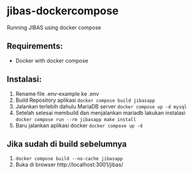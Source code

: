 # jibas-dockercompose
Running JIBAS using docker compose

## Requirements:
- Docker with docker compose

## Instalasi:
1. Rename file .env-example ke .env
2. Build Repository aplikasi `docker compose build jibasapp`
3. Jalankan terlebih dahulu MariaDB server `docker compose up -d mysql`
4. Setelah selesai membuild dan menjalankan mariadb lakukan instalasi `docker compose run --rm jibasapp make install`
5. Baru jalankan aplikasi docker `docker compose up -d`

## Jika sudah di build sebelumnya
1. `docker compose build --no-cache jibasapp`
2. Buka di browser http://localhost:3001/jibas/
